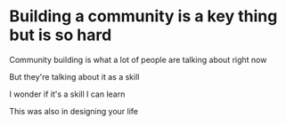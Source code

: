 # Building a community is a key thing but is so hard

Community building is what a lot of people are talking about right now

But they're talking about it as a skill

I wonder if it's a skill I can learn

This was also in designing your life